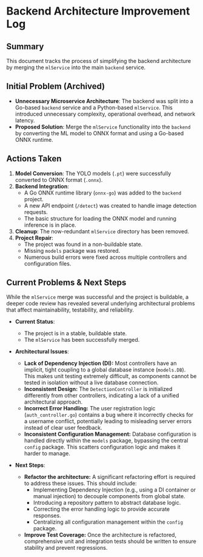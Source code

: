# Backend Architecture Improvement Log

## Summary

This document tracks the process of simplifying the backend architecture by merging the `mlService` into the main `backend` service.

## Initial Problem (Archived)

- **Unnecessary Microservice Architecture**: The backend was split into a Go-based `backend` service and a Python-based `mlService`. This introduced unnecessary complexity, operational overhead, and network latency.
- **Proposed Solution**: Merge the `mlService` functionality into the `backend` by converting the ML model to ONNX format and using a Go-based ONNX runtime.

## Actions Taken

1.  **Model Conversion**: The YOLO models (`.pt`) were successfully converted to ONNX format (`.onnx`).
2.  **Backend Integration**:
    - A Go ONNX runtime library (`onnx-go`) was added to the `backend` project.
    - A new API endpoint (`/detect`) was created to handle image detection requests.
    - The basic structure for loading the ONNX model and running inference is in place.
3.  **Cleanup**: The now-redundant `mlService` directory has been removed.
4.  **Project Repair**:
    - The project was found in a non-buildable state.
    - Missing `models` package was restored.
    - Numerous build errors were fixed across multiple controllers and configuration files.

## Current Problems & Next Steps

While the `mlService` merge was successful and the project is buildable, a deeper code review has revealed several underlying architectural problems that affect maintainability, testability, and reliability.

- **Current Status**:
    - The project is in a stable, buildable state.
    - The `mlService` has been successfully merged.

- **Architectural Issues**:
    - **Lack of Dependency Injection (DI):** Most controllers have an implicit, tight coupling to a global database instance (`models.DB`). This makes unit testing extremely difficult, as components cannot be tested in isolation without a live database connection.
    - **Inconsistent Design:** The `DetectionController` is initialized differently from other controllers, indicating a lack of a unified architectural approach.
    - **Incorrect Error Handling:** The user registration logic (`auth_controller.go`) contains a bug where it incorrectly checks for a username conflict, potentially leading to misleading server errors instead of clear user feedback.
    - **Inconsistent Configuration Management:** Database configuration is handled directly within the `models` package, bypassing the central `config` package. This scatters configuration logic and makes it harder to manage.

- **Next Steps**:
    - **Refactor the architecture:** A significant refactoring effort is required to address these issues. This should include:
        - Implementing Dependency Injection (e.g., using a DI container or manual injection) to decouple components from global state.
        - Introducing a repository pattern to abstract database logic.
        - Correcting the error handling logic to provide accurate responses.
        - Centralizing all configuration management within the `config` package.
    - **Improve Test Coverage:** Once the architecture is refactored, comprehensive unit and integration tests should be written to ensure stability and prevent regressions.
